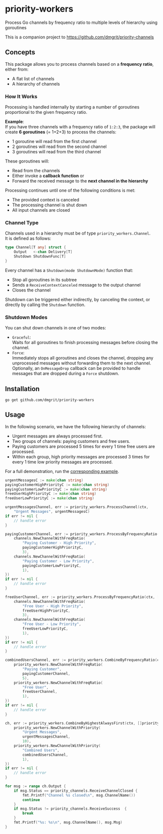 # priority-workers
Process Go channels by frequency ratio to multiple levels of hierarchy using goroutines

This is a companion project to https://github.com/dmgrit/priority-channels

## Concepts

This package allows you to process channels based on a **frequency ratio**, either from: 
- A flat list of channels 
- A hierarchy of channels

### How It Works

Processing is handled internally by starting a number of goroutines proportional to the given frequency ratio.

**Example**:   
If you have three channels with a frequency ratio of `1:2:3`, the package will create **6 goroutines** (= 1+2+3) to process the channels:  
- 1 goroutine will read from the first channel
- 2 goroutines will read from the second channel
- 3 goroutines will read from the third channel  

These goroutines will: 
- Read from the channels 
- Either invoke a **callback function** or 
- Forward the received message to the **next channel in the hierarchy**

Processing continues until one of the following conditions is met:
- The provided context is canceled 
- The processing channel is shut down
- All input channels are closed
  
### Channel Type
Channels used in a hierarchy must be of type `priority_workers.Channel`.  
It is defined as follows:  
```go
type Channel[T any] struct {
    Output   <-chan Delivery[T]
    Shutdown ShutdownFunc[T]
}
```
Every channel has a `Shutdown(mode ShutdownMode)` function that:
- Stop all goroutines in its subtree
- Sends a `ReceiveContextCanceled` message to the output channel
- Closes the channel  

Shutdown can be triggered either indirectly, by canceling the context, or directly by calling the `Shutdown` function.  

### Shutdown Modes
You can shut down channels in one of two modes: 
- `Graceful`:   
   Waits for all goroutines to finish processing messages before closing the channel.
- `Force`:   
   Immediately stops all goroutines and closes the channel, dropping any unprocessed messages without forwarding them to the next channel.  
Optionally, an `OnMessageDrop` callback can be provided to handle messages that are dropped during a `Force` shutdown.  

## Installation

```shell
go get github.com/dmgrit/priority-workers
```

## Usage

In the following scenario, we have the following hierarchy of channels:
- Urgent messages are always processed first.
- Two groups of channels: paying customers and free users.
- Paying customers are processed 5 times for every 1 time free users are processed.
- Within each group, high priority messages are processed 3 times for every 1 time low priority messages are processed.

For a full demonstration, run the [corresponding example](examples/multi-hierarchy/main.go).

```go
urgentMessagesC := make(chan string)
payingCustomerHighPriorityC := make(chan string)
payingCustomerLowPriorityC := make(chan string)
freeUserHighPriorityC := make(chan string)
freeUserLowPriorityC := make(chan string)

urgentMessagesChannel, err := priority_workers.ProcessChannel(ctx,
    "Urgent Messages", urgentMessagesC)
if err != nil {
    // handle error
}

payingCustomerChannel, err := priority_workers.ProcessByFrequencyRatio(ctx, []channels.ChannelWithFreqRatio[string]{
    channels.NewChannelWithFreqRatio(
        "Paying Customer - High Priority",
        payingCustomerHighPriorityC,
        3),
    channels.NewChannelWithFreqRatio(
        "Paying Customer - Low Priority",
        payingCustomerLowPriorityC,
        1),
})
if err != nil {
    // handle error
}

freeUserChannel, err := priority_workers.ProcessByFrequencyRatio(ctx, []channels.ChannelWithFreqRatio[string]{
    channels.NewChannelWithFreqRatio(
        "Free User - High Priority",
        freeUserHighPriorityC,
        3),
    channels.NewChannelWithFreqRatio(
        "Free User - Low Priority",
        freeUserLowPriorityC,
        1),
})
if err != nil {
    // handle error
}

combinedUsersChannel, err := priority_workers.CombineByFrequencyRatio(ctx, []priority_workers.ChannelWithFreqRatio[string]{
    priority_workers.NewChannelWithFreqRatio(
        "Paying Customer",
        payingCustomerChannel,
        5),
    priority_workers.NewChannelWithFreqRatio(
        "Free User",
        freeUserChannel,
        1),
})
if err != nil {
    // handle error
}

ch, err := priority_workers.CombineByHighestAlwaysFirst(ctx, []priority_workers.ChannelWithPriority[string]{
    priority_workers.NewChannelWithPriority(
        "Urgent Messages",
        urgentMessagesChannel,
        10),
    priority_workers.NewChannelWithPriority(
        "Combined Users",
        combinedUsersChannel,
        1),
})
if err != nil {
    // handle error
}

for msg := range ch.Output {
    if msg.Status == priority_channels.ReceiveChannelClosed {
        fmt.Printf("Channel %s closed\n", msg.ChannelName())
        continue
    }
    if msg.Status != priority_channels.ReceiveSuccess  {
        break
    }
    fmt.Printf("%s: %s\n", msg.ChannelName(), msg.Msg)
}
```